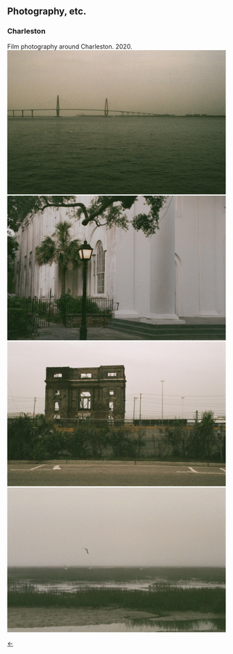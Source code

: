 ## Photography, etc.<br/>

### Charleston<br/>

Film photography around Charleston. 2020.<br/>
<img src="./images/charleston-1.jpg">
<img src="./images/charleston-2.jpg">
<img src="./images/charleston-3.jpg">
<img src="./images/charleston-4.jpg">

[&#8592;](./art)
